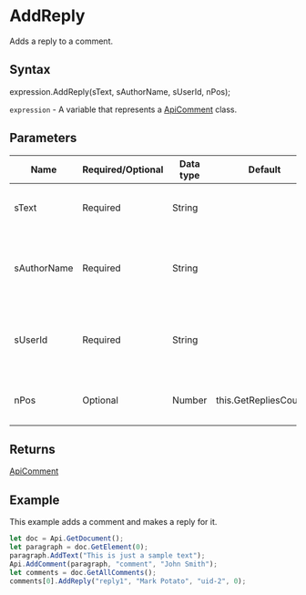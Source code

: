 # AddReply

Adds a reply to a comment.

## Syntax

expression.AddReply(sText, sAuthorName, sUserId, nPos);

`expression` - A variable that represents a [ApiComment](../ApiComment.md) class.

## Parameters

| **Name** | **Required/Optional** | **Data type** | **Default** | **Description** |
| ------------- | ------------- | ------------- | ------------- | ------------- |
| sText | Required | String |  | The comment reply text (required). |
| sAuthorName | Required | String |  | The name of the comment reply author (optional). |
| sUserId | Required | String |  | The user ID of the comment reply author (optional). |
| nPos | Optional | Number | this.GetRepliesCount() | The comment reply position. |

## Returns

[ApiComment](../../ApiComment/ApiComment.md)

## Example

This example adds a comment and makes a reply for it.

```javascript
let doc = Api.GetDocument();
let paragraph = doc.GetElement(0);
paragraph.AddText("This is just a sample text");
Api.AddComment(paragraph, "comment", "John Smith");
let comments = doc.GetAllComments();
comments[0].AddReply("reply1", "Mark Potato", "uid-2", 0);
```
